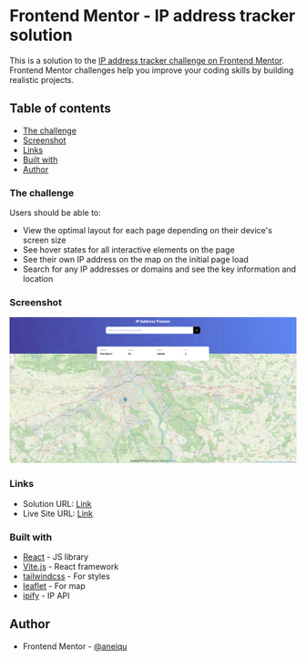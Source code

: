 # Frontend Mentor - IP address tracker solution

This is a solution to the [IP address tracker challenge on Frontend Mentor](https://www.frontendmentor.io/challenges/ip-address-tracker-I8-0yYAH0). Frontend Mentor challenges help you improve your coding skills by building realistic projects.

## Table of contents

- [The challenge](#the-challenge)
- [Screenshot](#screenshot)
- [Links](#links)
- [Built with](#built-with)
- [Author](#author)

### The challenge

Users should be able to:

- View the optimal layout for each page depending on their device's screen size
- See hover states for all interactive elements on the page
- See their own IP address on the map on the initial page load
- Search for any IP addresses or domains and see the key information and location

### Screenshot

![Screenshot](./src/assets/images/screen.png)

### Links

- Solution URL: [Link](https://github.com/aneiqu/ip-address-tracker)
- Live Site URL: [Link](https://aneiqu.github.io/ip-address-tracker/)

### Built with

- [React](https://reactjs.org/) - JS library
- [Vite.js](https://vitejs.dev/) - React framework
- [tailwindcss](https://tailwindcss.com/) - For styles
- [leaflet](https://react-leaflet.js.org/) - For map
- [ipify](https://www.ipify.org/) - IP API

## Author

- Frontend Mentor - [@aneiqu](https://www.frontendmentor.io/profile/aneiqu)
